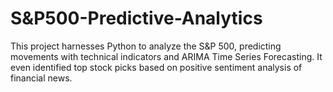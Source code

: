 # S&P500-Predictive-Analytics
This project harnesses Python to analyze the S&P 500, predicting movements with technical indicators and ARIMA Time Series Forecasting.  It even identified top stock picks based on positive sentiment analysis of financial news.  
